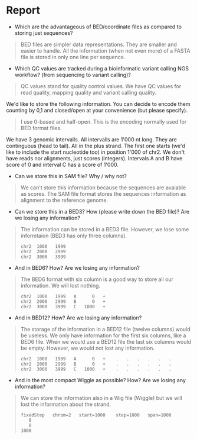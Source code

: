 # Report  
* Which are the advantageous of BED/coordinate files as compared to storing just sequences?  
> BED files are simpler data representations. They are smaller and easier to handle. All the information (when not even more) of a FASTA file is stored in only one line per sequence.
* Which QC values are tracked during a bioinformatic variant calling NGS workflow? (from sequencing to variant calling)?     
> QC values stand for quality control values. We have QC values for read quality, mapping quality and variant calling quality.   

We'd like to store the following information. You can decide to encode them counting by 0,1 and closed/open at your convenience (but please specify).  
> I use 0-based and half-open. This is the encoding normally used for BED format files.  

We have 3 genomic intervalls. All intervalls are 1'000 nt long. They are continguous (head to tail). All in the plus strand. The first one starts (we'd like to include the start nucleotide too) in position 1'000 of chr2. We don't have reads nor alignments, just scores (integers). Intervals A and B have score of 0 and interval C has a score of 1'000.  
* Can we store this in SAM file? Why / why not?  
> We can't store this information because the sequences are avaiable as scores. The SAM file format stores the sequences information as alignment to the reference genome. 
* Can we store this in a BED3? How (please write down the BED file)? Are we losing any information?  
> The information can be stored in a BED3 file. However, we lose some informtaion (BED3 has only three columns).  
>
>     chr2  1000   1999       
>     chr2  2000   2999  
>     chr2  3000   3999
* And in BED6? How? Are we losing any information?  
> The BED6 format with six column is a good way to store all our information. We will lost nothing.  
>
>     chr2  1000   1999   A      0   +  
>     chr2  2000   2999   B      0   +  
>     chr2  3000   3999   C   1000   +
* And in BED12? How? Are we losing any information?  
> The storage of the information in a BED12 file (twelve columns) would be useless. We only have information for the first six columns, like a BED6 file. When we would use a BED12 file the last six columns would be empty. However, we would not lost any information.  
>
>     chr2  1000   1999   A      0   +    .   .   .   .   .   .  
>     chr2  2000   2999   B      0   +    .   .   .   .   .   .  
>     chr2  3000   3999   C   1000   +    .   .   .   .   .   . 
* And in the most compact Wiggle as possible? How? Are we losing any information?  
> We can store the information also in a Wig file (Wiggle) but we will lost the information about the strand.   
>
>     fixedStep   chrom=2   start=1000    step=1000   span=1000  
>        0  
>        0  
>     1000
